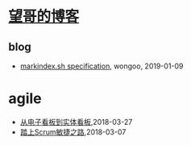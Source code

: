 # [望哥的博客](http://blog.sisopipo.com)

## blog
* [markindex.sh specification](/markindex), wongoo, 2019-01-09
# agile
* [从电子看板到实体看板](/2018/2018-03-27-from-elec-kanban-to-physc),2018-03-27
* [踏上Scrum敏捷之路](/2018/2018-02-14-scrum-guide),2018-03-07
